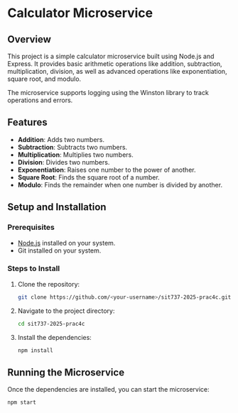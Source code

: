 # Calculator Microservice

## Overview
This project is a simple calculator microservice built using Node.js and Express. It provides basic arithmetic operations like addition, subtraction, multiplication, division, as well as advanced operations like exponentiation, square root, and modulo.

The microservice supports logging using the Winston library to track operations and errors.

## Features
- **Addition**: Adds two numbers.
- **Subtraction**: Subtracts two numbers.
- **Multiplication**: Multiplies two numbers.
- **Division**: Divides two numbers.
- **Exponentiation**: Raises one number to the power of another.
- **Square Root**: Finds the square root of a number.
- **Modulo**: Finds the remainder when one number is divided by another.

## Setup and Installation

### Prerequisites
- [Node.js](https://nodejs.org/) installed on your system.
- Git installed on your system.

### Steps to Install

1. Clone the repository:
    ```bash
    git clone https://github.com/<your-username>/sit737-2025-prac4c.git
    ```

2. Navigate to the project directory:
    ```bash
    cd sit737-2025-prac4c
    ```

3. Install the dependencies:
    ```bash
    npm install
    ```

## Running the Microservice

Once the dependencies are installed, you can start the microservice:

```bash
npm start
